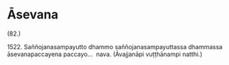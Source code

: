 # Āsevana

(82.)

1522\. Saññojanasampayutto dhammo saññojanasampayuttassa dhammassa āsevanapaccayena paccayo…  nava. (Āvajjanāpi vuṭṭhānampi natthi.)
